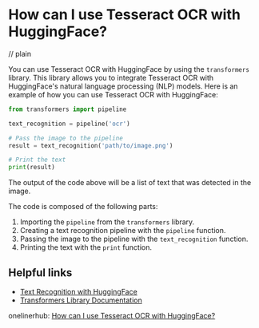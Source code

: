 # How can I use Tesseract OCR with HuggingFace?
// plain

You can use Tesseract OCR with HuggingFace by using the `transformers` library. This library allows you to integrate Tesseract OCR with HuggingFace's natural language processing (NLP) models. Here is an example of how you can use Tesseract OCR with HuggingFace:

```python
from transformers import pipeline

text_recognition = pipeline('ocr')

# Pass the image to the pipeline
result = text_recognition('path/to/image.png')

# Print the text
print(result)
```

The output of the code above will be a list of text that was detected in the image.

The code is composed of the following parts:

1. Importing the `pipeline` from the `transformers` library.
2. Creating a text recognition pipeline with the `pipeline` function.
3. Passing the image to the pipeline with the `text_recognition` function.
4. Printing the text with the `print` function.

## Helpful links

- [Text Recognition with HuggingFace](https://huggingface.co/transformers/recognition.html)
- [Transformers Library Documentation](https://huggingface.co/transformers/main_classes/pipelines.html)

onelinerhub: [How can I use Tesseract OCR with HuggingFace?](https://onelinerhub.com/tesseract-ocr/how-can-i-use-tesseract-ocr-with-huggingface)